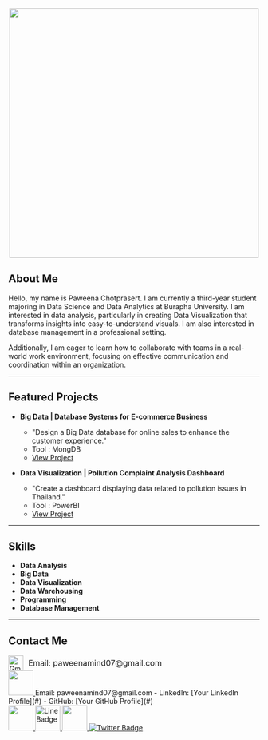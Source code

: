 <div id="header" align="center">
  <img src="https://www.iimtindia.net/Blog/wp-content/uploads/2021/06/Data-Science.jpg" width="500"/>
</div>

## About Me   
Hello, my name is Paweena Chotprasert. I am currently a third-year student majoring in Data Science and Data Analytics at Burapha University. I am interested in data analysis, particularly in creating Data Visualization that transforms insights into easy-to-understand visuals. I am also interested in database management in a professional setting.

Additionally, I am eager to learn how to collaborate with teams in a real-world work environment, focusing on effective communication and coordination within an organization.

---

## Featured Projects  
- **Big Data | Database Systems for E-commerce Business**  
  - "Design a Big Data database for online sales to enhance the customer experience."
  - Tool : MongDB
  - [View Project](#)  

- **Data Visualization | Pollution Complaint Analysis Dashboard**  
  - "Create a dashboard displaying data related to pollution issues in Thailand."
  - Tool : PowerBI
  - [View Project](#)

---

## Skills 
- **Data Analysis** 
- **Big Data** 
- **Data Visualization**
- **Data Warehousing** 
- **Programming** 
- **Database Management** 
---

## Contact Me  
<div style="display: flex; align-items: center; gap: 10px;">
  <img src="https://thumbs.dreamstime.com/b/icono-del-logotipo-de-correo-electr%C3%B3nico-gmail-hermoso-dise%C3%B1ado-meticulosamente-225149202.jpg" alt="Gmail" width="30">
  <span style="font-size: 16px;">Email: paweenamind07@gmail.com</span>
</div>

<div id="header">
  <a href="your-youtube-URL">
    <img src="https://thumbs.dreamstime.com/b/icono-del-logotipo-de-correo-electr%C3%B3nico-gmail-hermoso-dise%C3%B1ado-meticulosamente-225149202.jpg" width="50"/>
</a>
Email: paweenamind07@gmail.com 
- LinkedIn: [Your LinkedIn Profile](#)  
- GitHub: [Your GitHub Profile](#) 
<div id="badges">
</a>
  <a href="your-youtube-URL">
    <img src="https://thumbs.dreamstime.com/b/icono-del-logotipo-de-correo-electr%C3%B3nico-gmail-hermoso-dise%C3%B1ado-meticulosamente-225149202.jpg" width="50"/>
</a>
 <a href="https://line.me/ti/p/6z896nrGSb">
    <img src="https://png.pngtree.com/png-clipart/20190515/original/pngtree-line-chat-icon-png-image_3584855.jpg" alt="Line Badge" width="50"/>
</a>
  <a href="your-youtube-URL">
    <img src="https://thumbs.dreamstime.com/b/icono-del-logotipo-de-correo-electr%C3%B3nico-gmail-hermoso-dise%C3%B1ado-meticulosamente-225149202.jpg" width="50"/>
  </a>
  <a href="your-twitter-URL">
    <img src="https://img.shields.io/badge/Twitter-blue?style=for-the-badge&logo=twitter&logoColor=white" alt="Twitter Badge"/>
  </a>
</div>

